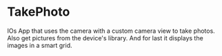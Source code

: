 # TakePhoto

IOs App that uses the camera with a custom camera view to take photos. Also get pictures from the device's library. And for last it displays the images in a smart grid.



